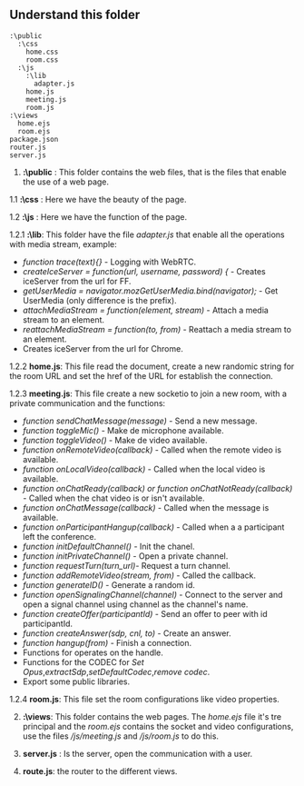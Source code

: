 ## Understand this folder

```
:\public
  :\css
    home.css
    room.css
  :\js
    :\lib
      adapter.js
    home.js
    meeting.js
    room.js
:\views
  home.ejs
  room.ejs
package.json
router.js
server.js
```
1. **:\public** : This folder contains the web files, that is the files that enable the use of a web page.

1.1 **:\css** : Here we have the beauty of the page.

1.2 **:\js** : Here we have the function of the page.

1.2.1 **:\lib**: This folder have the file *adapter.js* that enable all the operations with media stream, example:
* *function trace(text){}* - Logging with WebRTC.
* *createIceServer = function(url, username, password) {* - Creates iceServer from the url for FF.
* *getUserMedia = navigator.mozGetUserMedia.bind(navigator);* - Get UserMedia (only difference is the prefix).
* *attachMediaStream = function(element, stream)* - Attach a media stream to an element.
* *reattachMediaStream = function(to, from)* - Reattach a media stream to an element.
* Creates iceServer from the url for Chrome.

1.2.2 **home.js**: This file read the document, create a new randomic string for the room URL and set the href of the URL for establish the connection.

1.2.3 **meeting.js**: This file create a new socketio to join a new room, with a private communication and the functions:
* *function sendChatMessage(message)* - Send a new message.
* *function toggleMic()* - Make de microphone available.
* *function toggleVideo()* - Make de video available.
* *function onRemoteVideo(callback)* - Called when the remote video is available.
* *function onLocalVideo(callback)* - Called when the local video is available.
* *function onChatReady(callback) or function onChatNotReady(callback)* - Called when the chat video is or isn't available.
* *function onChatMessage(callback)* - Called when the message is available.
* *function onParticipantHangup(callback)* - Called when a a participant left the conference.
* *function initDefaultChannel()* - Init the chanel.
* *function initPrivateChannel()* - Open a private channel.
* *function requestTurn(turn_url)*- Request a turn channel.
* *function addRemoteVideo(stream, from)* - Called the callback.
* *function generateID()* - Generate a random id.
* *function openSignalingChannel(channel)* - Connect to the server and open a signal channel using channel as the channel's name.
* *function createOffer(participantId)* - Send an offer to peer with id participantId.
* *function createAnswer(sdp, cnl, to)* - Create an answer.
* *function hangup(from)* - Finish a connection.
* Functions for operates on the handle.
* Functions for the CODEC for *Set Opus*,*extractSdp*,*setDefaultCodec*,*remove codec*.
* Export some public libraries.

1.2.4 **room.js**: This file set the room configurations like video properties.

2. **:\views**: This folder contains the web pages. The *home.ejs* file it's tre principal and the *room.ejs* contains the socket and video configurations, use the files */js/meeting.js* and */js/room.js* to do this.

3. **server.js** : Is the server, open the communication with a user.

4. **route.js**: the router to the different views.
